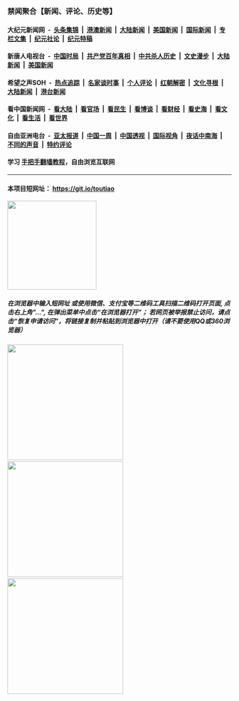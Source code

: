 ### 禁闻聚合【新闻、评论、历史等】

#### 大纪元新闻网 &nbsp;-&nbsp; [头条集锦](indexes/E头条集锦.md?t=02260731) &nbsp;|&nbsp; [港澳新闻](indexes/E港澳新闻.md?t=02260731)  &nbsp;|&nbsp; [大陆新闻](indexes/E大陆新闻.md?t=02260731) &nbsp;|&nbsp; [美国新闻](indexes/E美国新闻.md?t=02260731) &nbsp;|&nbsp; [国际新闻](indexes/E国际新闻.md?t=02260731) &nbsp;|&nbsp; [专栏文集](indexes/E专栏文集.md?t=02260731) &nbsp;|&nbsp; [纪元社论](indexes/E纪元社论.md?t=02260731) &nbsp;|&nbsp; [纪元特稿](indexes/E纪元特稿.md?t=02260731) 

#### 新唐人电视台 &nbsp;-&nbsp; [中国时局](indexes/N中国时局.md?t=02260731) &nbsp;|&nbsp; [共产党百年真相](indexes/N共产党百年真相.md?t=02260731) &nbsp;|&nbsp; [中共杀人历史](indexes/N中共杀人历史.md?t=02260731) &nbsp;|&nbsp; [文史漫步](indexes/N文史漫步.md?t=02260731) &nbsp;|&nbsp; [大陆新闻](indexes/N大陆新闻.md?t=02260731) &nbsp;|&nbsp; [美国新闻](indexes/N美国新闻.md?t=02260731)

#### 希望之声SOH &nbsp;-&nbsp; [热点追踪](indexes/H热点追踪.md?t=02260731) &nbsp;|&nbsp; [名家谈时事](indexes/H名家谈时事.md?t=02260731) &nbsp;|&nbsp; [个人评论](indexes/H个人评论.md?t=02260731)  &nbsp;|&nbsp; [红朝解密](indexes/H红朝解密.md?t=02260731) &nbsp;|&nbsp; [文化寻根](indexes/H文化寻根.md?t=02260731) &nbsp;|&nbsp; [大陆新闻](indexes/H大陆新闻.md?t=02260731) &nbsp;|&nbsp; [港台新闻](indexes/H港台新闻.md?t=02260731)

#### 看中国新闻网 &nbsp;-&nbsp; [看大陆](indexes/S看大陆.md?t=02260731) &nbsp;|&nbsp; [看官场](indexes/S看官场.md?t=02260731) &nbsp;|&nbsp; [看民生](indexes/S看民生.md?t=02260731)  &nbsp;|&nbsp; [看博谈](indexes/S看博谈.md?t=02260731) &nbsp;|&nbsp; [看财经](indexes/S看财经.md?t=02260731) &nbsp;|&nbsp; [看史海](indexes/S看史海.md?t=02260731) &nbsp;|&nbsp; [看文化](indexes/S看文化.md?t=02260731) &nbsp;|&nbsp; [看生活](indexes/S看生活.md?t=02260731) &nbsp;|&nbsp; [看世界](indexes/S看世界.md?t=02260731)

#### 自由亚洲电台 &nbsp;-&nbsp; [亚太报道](indexes/R亚太报道.md?t=02260731) &nbsp;|&nbsp; [中国一周](indexes/R中国一周.md?t=02260731) &nbsp;|&nbsp; [中国透视](indexes/R中国透视.md?t=02260731)  &nbsp;|&nbsp; [国际视角](indexes/R国际视角.md?t=02260731) &nbsp;|&nbsp; [夜话中南海](indexes/R夜话中南海.md?t=02260731) &nbsp;|&nbsp; [不同的声音](indexes/R不同的声音.md?t=02260731) &nbsp;|&nbsp; [特约评论](indexes/R特约评论.md?t=02260731)

#### 学习 [手把手翻墙教程](https://github.com/gfw-breaker/guides/wiki)，自由浏览互联网

----

#### 本项目短网址： https://git.io/toutiao
<img src="https://raw.githubusercontent.com/gfw-breaker/banned-news/master/scripts/img/qr.png" width="200px"/>  

##### 在浏览器中输入短网址 或使用微信、支付宝等二维码工具扫描二维码打开页面, 点击右上角"...", 在弹出菜单中点击“在浏览器打开”； 若网页被举报禁止访问，请点击“恢复申请访问”，将链接复制并粘贴到浏览器中打开（请不要使用QQ或360浏览器）

<img src="https://raw.githubusercontent.com/gfw-breaker/banned-news/master/scripts/img/1.png" width="260px"/> &nbsp; <img src="https://raw.githubusercontent.com/gfw-breaker/banned-news/master/scripts/img/2.png" width="260px"/> &nbsp; <img src="https://raw.githubusercontent.com/gfw-breaker/banned-news/master/scripts/img/3.png" width="260px"/>
